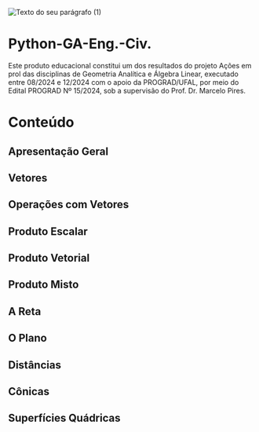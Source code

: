 
![Texto do seu parágrafo (1)](https://github.com/user-attachments/assets/f97d041f-8ae7-4384-9c5b-961e70b32985)



# Python-GA-Eng.-Civ.
Este produto educacional constitui um dos resultados do projeto Ações em prol das disciplinas de Geometria Analítica e Álgebra Linear, executado entre 08/2024 e 12/2024 com o apoio da PROGRAD/UFAL, por meio do Edital PROGRAD Nº 15/2024, sob a supervisão do Prof. Dr. Marcelo Pires.

# Conteúdo
## Apresentação Geral

## Vetores

## Operações com Vetores

## Produto Escalar

## Produto Vetorial

## Produto Misto

## A Reta

## O Plano

## Distâncias

## Cônicas

## Superfícies Quádricas

